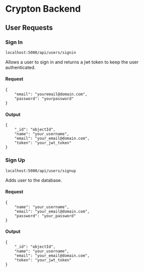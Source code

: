 # Crypton Backend

## User Requests

### Sign In

`localhost:5000/api/users/signin`

Allows a user to sign in and returns a jwt token to keep the user authenticated.

#### Request
```
{
    "email": "youremail@domain.com",
    "password": "yourpassword"
}
```

#### Output

```
{
    "_id": "objectId",
    "name": "your_username",
    "email": "your_email@domain.com",
    "token": "your_jwt_token"
}
```

### Sign Up

`localhost:5000/api/users/signup`

Adds user to the database.

#### Request

```
{
    "name": "your_username",
    "email": "your_email@domain.com",
    "password": "your_password"
}
```

#### Output

```
{
    "_id": "objectId",
    "name": "your_username",
    "email": "your_email@domain.com",
    "token": "your_jwt_token"
}
```
